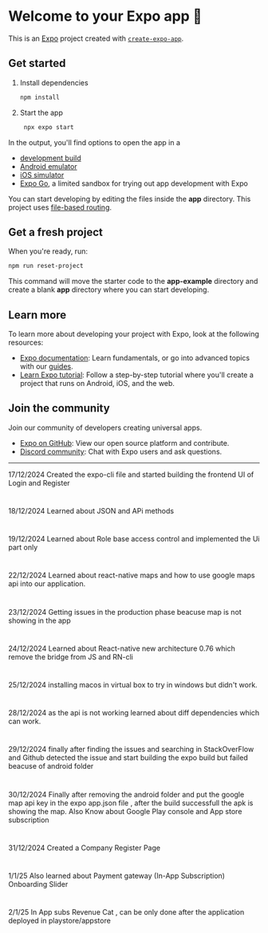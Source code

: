 # Welcome to your Expo app 👋

This is an [Expo](https://expo.dev) project created with [`create-expo-app`](https://www.npmjs.com/package/create-expo-app).

## Get started

1. Install dependencies

   ```bash
   npm install
   ```

2. Start the app

   ```bash
    npx expo start
   ```

In the output, you'll find options to open the app in a

- [development build](https://docs.expo.dev/develop/development-builds/introduction/)
- [Android emulator](https://docs.expo.dev/workflow/android-studio-emulator/)
- [iOS simulator](https://docs.expo.dev/workflow/ios-simulator/)
- [Expo Go](https://expo.dev/go), a limited sandbox for trying out app development with Expo

You can start developing by editing the files inside the **app** directory. This project uses [file-based routing](https://docs.expo.dev/router/introduction).

## Get a fresh project

When you're ready, run:

```bash
npm run reset-project
```

This command will move the starter code to the **app-example** directory and create a blank **app** directory where you can start developing.

## Learn more

To learn more about developing your project with Expo, look at the following resources:

- [Expo documentation](https://docs.expo.dev/): Learn fundamentals, or go into advanced topics with our [guides](https://docs.expo.dev/guides).
- [Learn Expo tutorial](https://docs.expo.dev/tutorial/introduction/): Follow a step-by-step tutorial where you'll create a project that runs on Android, iOS, and the web.

## Join the community

Join our community of developers creating universal apps.

- [Expo on GitHub](https://github.com/expo/expo): View our open source platform and contribute.
- [Discord community](https://chat.expo.dev): Chat with Expo users and ask questions.

---------------------------------------------------------------------------------------------------------------------------------------------------------------------------------------------------------------------
17/12/2024 Created the expo-cli file and started building the frontend UI of Login and Register
#
18/12/2024 Learned about JSON and APi methods
#
19/12/2024 Learned about Role base access control and implemented the Ui part only
#
22/12/2024 Learned about react-native maps and how to use google maps api into our application.
#
23/12/2024 Getting issues in the production phase beacuse map is not showing in the app
#
24/12/2024 Learned about React-native new architecture 0.76 which remove the bridge from JS and RN-cli
#
25/12/2024
installing macos in virtual box to try in windows but didn't work.
#
28/12/2024
as the api is not working learned about diff dependencies which can work.
#
29/12/2024
finally after finding the issues and searching in StackOverFlow and Github detected the issue and start building the expo build but failed beacuse of android folder
#
30/12/2024
Finally after removing the android folder and put the google map api key in the expo app.json file , after the build successfull the apk is showing the map. 
Also Know about Google Play console and App store subscription

#
31/12/2024
Created a Company Register Page


#
1/1/25
Also learned about Payment gateway (In-App Subscription) 
Onboarding Slider

#
2/1/25
In App subs Revenue Cat , can be only done after the application deployed in playstore/appstore
